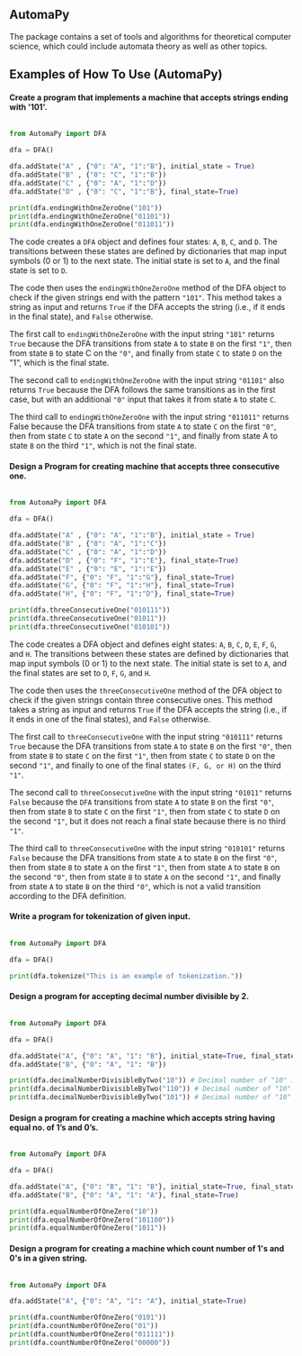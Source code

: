 ## AutomaPy

The package contains a set of tools and algorithms for theoretical computer science, which could include automata theory as well as other topics.


## Examples of How To Use (AutomaPy)

#### Create a program that implements a machine that accepts strings ending with '101'.

```py

from AutomaPy import DFA

dfa = DFA()

dfa.addState("A" , {"0": "A", "1":"B"}, initial_state = True)
dfa.addState("B" , {"0": "C", "1":"B"})
dfa.addState("C" , {"0": "A", "1":"D"})
dfa.addState("D" , {"0": "C", "1":"B"}, final_state=True)

print(dfa.endingWithOneZeroOne("101"))
print(dfa.endingWithOneZeroOne("01101"))
print(dfa.endingWithOneZeroOne("011011"))

```

The code creates a `DFA` object and defines four states: `A`, `B`, `C`, and `D`. The transitions between these states are defined by dictionaries that map input symbols (0 or 1) to the next state. The initial state is set to `A`, and the final state is set to `D`.

The code then uses the `endingWithOneZeroOne` method of the DFA object to check if the given strings end with the pattern `"101"`. This method takes a string as input and returns `True` if the DFA accepts the string (i.e., if it ends in the final state), and `False` otherwise.

The first call to `endingWithOneZeroOne` with the input string `"101"` returns `True` because the DFA transitions from state `A` to state `B` on the first `"1"`, then from state `B` to state C on the `"0"`, and finally from state `C` to state `D` on the "1", which is the final state.

The second call to `endingWithOneZeroOne` with the input string `"01101"` also returns `True` because the DFA follows the same transitions as in the first case, but with an additional `"0"` input that takes it from state `A` to state `C`.

The third call to `endingWithOneZeroOne` with the input string `"011011"` returns False because the DFA transitions from state `A` to state `C` on the first `"0"`, then from state `C` to state `A` on the second `"1"`, and finally from state A to state `B` on the third `"1"`, which is not the final state.


#### Design a Program for creating machine that accepts three consecutive one.

```py

from AutomaPy import DFA

dfa = DFA()

dfa.addState("A" , {"0": "A", "1":"B"}, initial_state = True)
dfa.addState("B" , {"0": "A", "1":"C"})
dfa.addState("C" , {"0": "A", "1":"D"})
dfa.addState("D" , {"0": "F", "1":"E"}, final_state=True)
dfa.addState("E" , {"0": "E", "1":"E"})
dfa.addState("F", {"0": "F", "1":"G"}, final_state=True)
dfa.addState("G", {"0": "F", "1":"H"}, final_state=True)
dfa.addState("H", {"0": "F", "1":"D"}, final_state=True)

print(dfa.threeConsecutiveOne("010111"))
print(dfa.threeConsecutiveOne("01011"))
print(dfa.threeConsecutiveOne("010101"))

```

The code creates a DFA object and defines eight states: `A`, `B`, `C`, `D`, `E`, `F`, `G`, and `H`. The transitions between these states are defined by dictionaries that map input symbols (0 or 1) to the next state. The initial state is set to `A`, and the final states are set to `D`, `F`, `G`, and `H`.

The code then uses the `threeConsecutiveOne` method of the DFA object to check if the given strings contain three consecutive ones. This method takes a string as input and returns `True` if the DFA accepts the string (i.e., if it ends in one of the final states), and `False` otherwise.

The first call to `threeConsecutiveOne` with the input string `"010111"` returns `True` because the DFA transitions from state `A` to state `B` on the first `"0"`, then from state `B` to state `C` on the first `"1"`, then from state `C` to state `D` on the second `"1"`, and finally to one of the final states `(F, G, or H)` on the third `"1"`.

The second call to `threeConsecutiveOne` with the input string `"01011"` returns `False` because the `DFA` transitions from state `A` to state `B` on the first `"0"`, then from state `B` to state `C` on the first `"1"`, then from state `C` to state `D` on the second `"1"`, but it does not reach a final state because there is no third `"1"`.

The third call to `threeConsecutiveOne` with the input string `"010101"` returns `False` because the DFA transitions from state `A` to state `B` on the first `"0"`, then from state `B` to state `A` on the first `"1"`, then from state `A` to state `B` on the second `"0"`, then from state `B` to state `A` on the second `"1"`, and finally from state `A` to state `B` on the third `"0"`, which is not a valid transition according to the DFA definition.


#### Write a program for tokenization of given input.

```py

from AutomaPy import DFA

dfa = DFA()

print(dfa.tokenize("This is an example of tokenization."))

```
#### Design a program for accepting decimal number divisible by 2.

```py

from AutomaPy import DFA

dfa = DFA()

dfa.addState("A", {"0": "A", "1": "B"}, initial_state=True, final_state=True)
dfa.addState("B", {"0": "A", "1": "B"})

print(dfa.decimalNumberDivisibleByTwo("10")) # Decimal number of "10" is 2
print(dfa.decimalNumberDivisibleByTwo("110")) # Decimal number of "10" is 6
print(dfa.decimalNumberDivisibleByTwo("101")) # Decimal number of "10" is 5

```
#### Design a program for creating a machine which accepts string having equal no. of 1’s and 0’s.

```py

from AutomaPy import DFA

dfa = DFA()

dfa.addState("A", {"0": "B", "1": "B"}, initial_state=True, final_state=True)
dfa.addState("B", {"0": "A", "1": "A"}, final_state=True)

print(dfa.equalNumberOfOneZero("10"))
print(dfa.equalNumberOfOneZero("101100"))
print(dfa.equalNumberOfOneZero("1011"))

```
#### Design a program for creating a machine which count number of 1's and 0's in a given string.

```py

from AutomaPy import DFA

dfa.addState("A", {"0": "A", "1": "A"}, initial_state=True)

print(dfa.countNumberOfOneZero("0101"))
print(dfa.countNumberOfOneZero("01"))
print(dfa.countNumberOfOneZero("011111"))
print(dfa.countNumberOfOneZero("00000"))

```
